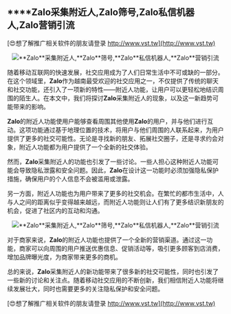 ## ****Zalo**采集附近人,**Zalo**筛号,**Zalo**私信机器人,**Zalo**营销引流**

[😍想了解推广相关软件的朋友请登录 http://www.vst.tw](http://www.vst.tw)

 <center><img src="https://vst.tw/MP4/tuiguang/png/8.png" alt="**Zalo**采集附近人,**Zalo**筛号,**Zalo**私信机器人,**Zalo**营销引流"></center>

随着移动互联网的快速发展，社交应用成为了人们日常生活中不可或缺的一部分。在这个领域里，**Zalo**作为越南最受欢迎的社交应用之一，不仅提供了传统的聊天和社交功能，还引入了一项新的特性——附近人功能，让用户可以更轻松地结识周围的陌生人。在本文中，我们将探讨**Zalo**采集附近人的现象，以及这一新趋势可能带来的影响。

**Zalo**的附近人功能使用户能够查看周围其他使用**Zalo**的用户，并与他们进行互动。这项功能通过基于地理位置的技术，将用户与他们周围的人联系起来，为用户提供了更多的社交可能性。无论是寻找新的朋友、拓展社交圈子，还是寻求约会对象，附近人功能都为用户提供了一个全新的社交体验。

然而，**Zalo**采集附近人的功能也引发了一些讨论。一些人担心这种附近人功能可能会导致隐私泄露和安全问题。因此，**Zalo**在设计这一功能时必须加强隐私保护措施，确保用户的个人信息不会被滥用或泄露。

另一方面，附近人功能也为用户带来了更多的社交机会。在繁忙的都市生活中，人与人之间的距离似乎变得越来越远，而附近人功能则让人们有了更多结识新朋友的机会，促进了社区内的互动和沟通。

 <center><img src="https://vst.tw/MP4/tuiguang/png/6.png" alt="**Zalo**采集附近人,**Zalo**筛号,**Zalo**私信机器人,**Zalo**营销引流"></center>

对于商家来说，**Zalo**的附近人功能也提供了一个全新的营销渠道。通过这一功能，商家可以向周围的用户推送优惠信息、促销活动等，吸引更多顾客到店消费，增加品牌曝光度，为商家带来更多的商机。

总的来说，**Zalo**采集附近人的新功能带来了很多新的社交可能性，同时也引发了一些新的讨论和关注点。随着移动社交应用的不断创新，我们相信附近人功能将继续发展壮大，同时也需要更多的关注隐私保护和安全问题。

[😍想了解推广相关软件的朋友请登录 http://www.vst.tw](http://www.vst.tw)



